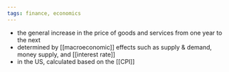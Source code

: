 ```yaml
---
tags: finance, economics
---
```


- the general increase in the price of goods and services from one year to the next
- determined by [[macroeconomic]] effects such as supply & demand, money supply, and [[interest rate]]
- in the US, calculated based on the [[CPI]]